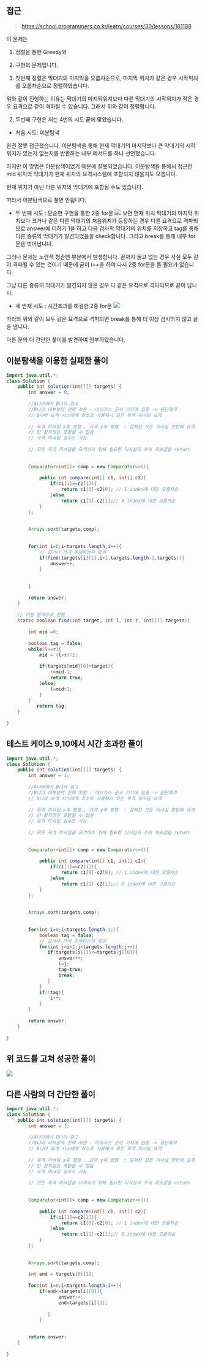 ## 접근
> https://school.programmers.co.kr/learn/courses/30/lessons/181188

이 문제는 
1. 정렬을 통한 Greedy와
2. 구현의
문제입니다.


1. 첫번째 정렬은
막대기의 마지막을 오름차순으로, 마지막 위치가 같은 경우 시작위치를 오름차순으로 정렬하였습니다.

위와 같이 진행하는 이유는 막대기의 마지막위치보다 다른 막대기의 시작위치가 작은 경우 요격으로 같이 격파될 수 있습니다. 그래서 위와 같이 정렬합니다.

2. 두번째 구현은 저는 4번의 시도 끝에 맞았습니다.
 - 처음 시도: 이분탐색

 완전 잘못 접근했습니다.
이분탐색을 통해 현재 막대기의 마지막보다 큰 막대기의 시작위치가 있는지 없는지를 반환하는 내부 메서드를 하나 선언했습니다.

 하지만 이 방법은 이분탐색이었기 때문에 잘못되었습니다.
이분탐색을 통해서 접근한 mid 위치의 막대기가
현재 위치의 요격시스템에 포함되지 않을지도 모릅니다.

 현재 위치가 아닌 다른 위치의 막대기에 포함될 수도 있습니다.

 따라서 이분탐색으로 풀면 안됩니다.

- 두 번째 시도 : 단순한 구현을 통한 2중 for문
![](https://velog.velcdn.com/images/byeolhaha/post/de57566b-1c25-4b03-9baa-daecf6528830/image.png)
보면 현재 위치 막대기의 마지막 위치보다 크거나 같은 다른 막대기의 처음위치가 등장하는 경우 다른 요격으로 격파되므로 
answer에 더하기 1을 하고 
다음 검사학 막대기의 위치를 저장하고
tag를 통해 다른 종류의 막대기가 발견되었음을 check합니다.
그리고 break를 통해 내부 for문을 벗어납니다.

 그러나 문제는 노란색 형관펜 부분에서 발생합니다.
 끝까지 돌고 없는 경우 사실 모두 같이 격파될 수 있는 것이기 때문에
 굳이 i++을 하여 다시 2중 for문을 돌 필요가 없습니다.
 
 그냥 다른 종류의 막대기가 발견되지 않은 경우 다 같은 요격으로 격파되므로
 끝이 납니다.
 
 - 세 번재 시도 : 시간초과를 해결한 2중 for문
 ![](https://velog.velcdn.com/images/byeolhaha/post/0c786dee-5adc-4457-8d53-444da8055781/image.png)

 따라와 위와 같이 모두 같은 요격으로 격파되면 break를 통해 더 이상 검사하지 않고 끝을 냅니다.
 
다른 분의 더 간단한 풀이를 발견하여 첨부하였습니다.



## 이분탐색을 이용한 실패한 풀이

```java
import java.util.*;
class Solution {
    public int solution(int[][] targets) {
        int answer = 0;
        
        //A나라에서 B나라 침고
        //B나라 대부분의 전략 자원 - 아이기스 군사 기지에 집중 -> 융단폭격
        // B나라 요격 시스테메 최소로 사용해서 모든 폭격 미사일 요격
        
        // 폭격 미사일 x축 평행 , 요격 y축 평행  : 걸쳐진 모든 미사실 한번에 요격
        // 단 끝지점은 포함될 수 없음 
        // 요격 미사일 실수도 가능
        
        // 모든 폭격 미사일을 요격하기 위해 필요한 미사실의 수의 최솟값을 return
        
        
        Comparator<int[]> comp = new Comparator<>(){
          
            public int compare(int[] c1, int[] c2){
                if(c1[1]==c2[1]){
                    return c1[0]-c2[0]; // 1 index에 대한 오름차순
                }else 
                    return c1[1]-c2[1];// 0 index에 대한 오름차순
            }
        };
        
        
        Arrays.sort(targets,comp);
        
    
        for(int i=0;i<targets.length;i++){
            // 같거나 큰게 존재하는지 확인
            if(find(targets[i][1],i+1,targets.length-1,targets)){
                answer++; 
            }
                
            
        }
        
        return answer;
    }
    
    // 이분 탐색으로 진행
    static boolean find(int target, int l, int r, int[][] targets){
        
        int mid =0;
        
        boolean tag = false;
        while(l<=r){
            mid = (l+r)/2;
            
            if(targets[mid][0]>target){
                r=mid-1;
                return true;
            }else{
                l=mid+1;
            }  
        }
           return tag;
    }
   
}
```

## 테스트 케이스 9,10에서 시간 초과한 풀이
```java
import java.util.*;
class Solution {
    public int solution(int[][] targets) {
        int answer = 1;
        
        //A나라에서 B나라 침고
        //B나라 대부분의 전략 자원 - 아이기스 군사 기지에 집중 -> 융단폭격
        // B나라 요격 시스테메 최소로 사용해서 모든 폭격 미사일 요격
        
        // 폭격 미사일 x축 평행 , 요격 y축 평행  : 걸쳐진 모든 미사실 한번에 요격
        // 단 끝지점은 포함될 수 없음 
        // 요격 미사일 실수도 가능
        
        // 모든 폭격 미사일을 요격하기 위해 필요한 미사실의 수의 최솟값을 return
        
        
        Comparator<int[]> comp = new Comparator<>(){
          
            public int compare(int[] c1, int[] c2){
                if(c1[1]==c2[1]){
                    return c1[0]-c2[0]; // 1 index에 대한 오름차순
                }else 
                    return c1[1]-c2[1];// 0 index에 대한 오름차순
            }
        };
        
        
        Arrays.sort(targets,comp);
        
    
        for(int i=0;i<targets.length-1;){
            boolean tag = false;
            // 같거나 큰게 존재하는지 확인
            for(int j=i+1;j<targets.length;j++){
               if(targets[i][1]<=targets[j][0]){
                   answer++;
                   i=j;
                   tag=true;
                   break;
               }
            }
            if(!tag){
                i++;
            }
        }
        
        return answer;
    }
   
}
```
## 위 코드를 고쳐 성공한 풀이
![](https://velog.velcdn.com/images/byeolhaha/post/0c786dee-5adc-4457-8d53-444da8055781/image.png)

## 다른 사람의 더 간단한 풀이
```java
import java.util.*;
class Solution {
    public int solution(int[][] targets) {
        int answer = 1;
        
        //A나라에서 B나라 침고
        //B나라 대부분의 전략 자원 - 아이기스 군사 기지에 집중 -> 융단폭격
        // B나라 요격 시스테메 최소로 사용해서 모든 폭격 미사일 요격
        
        // 폭격 미사일 x축 평행 , 요격 y축 평행  : 걸쳐진 모든 미사실 한번에 요격
        // 단 끝지점은 포함될 수 없음 
        // 요격 미사일 실수도 가능
        
        // 모든 폭격 미사일을 요격하기 위해 필요한 미사실의 수의 최솟값을 return
        
        
        Comparator<int[]> comp = new Comparator<>(){
          
            public int compare(int[] c1, int[] c2){
                if(c1[1]==c2[1]){
                    return c1[0]-c2[0]; // 1 index에 대한 오름차순
                }else 
                    return c1[1]-c2[1];// 0 index에 대한 오름차순
            }
        };
        
        
        Arrays.sort(targets,comp);
        
        int end = targets[0][1];
    
        for(int i=0;i<targets.length;i++){
            if(end<=targets[i][0]){
                   answer++;
                   end=targets[i][1];
                 
               }
            }
        
        
        return answer;
    }
   
}
```